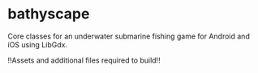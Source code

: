 # bathyscape
Core classes for an underwater submarine fishing game for Android and iOS using LibGdx. 

!!Assets and additional files required to build!!
